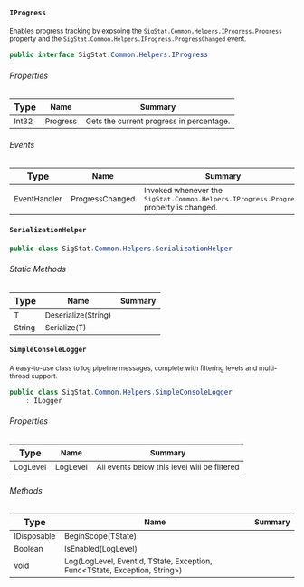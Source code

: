 #### `IProgress`

<sub>Enables progress tracking by expsoing the `SigStat.Common.Helpers.IProgress.Progress` property and the `SigStat.Common.Helpers.IProgress.ProgressChanged` event.</sub>
```csharp
public interface SigStat.Common.Helpers.IProgress

```

###### Properties

| Type</sub> | <sub>Name</sub> | <sub>Summary</sub> | 
| --- | --- | --- | 
| <sub>Int32</sub> | <sub>Progress</sub> | <sub>Gets the current progress in percentage.</sub> | 


###### Events

| Type</sub> | <sub>Name</sub> | <sub>Summary</sub> | 
| --- | --- | --- | 
| <sub>EventHandler<Int32></sub> | <sub>ProgressChanged</sub> | <sub>Invoked whenever the `SigStat.Common.Helpers.IProgress.Progress` property is changed.</sub> | 


#### `SerializationHelper`

```csharp
public class SigStat.Common.Helpers.SerializationHelper

```

###### Static Methods

| Type</sub> | <sub>Name</sub> | <sub>Summary</sub> | 
| --- | --- | --- | 
| <sub>T</sub> | <sub>Deserialize(String)</sub> | <sub></sub> | 
| <sub>String</sub> | <sub>Serialize(T)</sub> | <sub></sub> | 


#### `SimpleConsoleLogger`

<sub>A easy-to-use class to log pipeline messages, complete with filtering levels and multi-thread support.</sub>
```csharp
public class SigStat.Common.Helpers.SimpleConsoleLogger
    : ILogger

```

###### Properties

| Type</sub> | <sub>Name</sub> | <sub>Summary</sub> | 
| --- | --- | --- | 
| <sub>LogLevel</sub> | <sub>LogLevel</sub> | <sub>All events below this level will be filtered</sub> | 


###### Methods

| Type</sub> | <sub>Name</sub> | <sub>Summary</sub> | 
| --- | --- | --- | 
| <sub>IDisposable</sub> | <sub>BeginScope(TState)</sub> | <sub></sub> | 
| <sub>Boolean</sub> | <sub>IsEnabled(LogLevel)</sub> | <sub></sub> | 
| <sub>void</sub> | <sub>Log(LogLevel, EventId, TState, Exception, Func<TState, Exception, String>)</sub> | <sub></sub> | 


